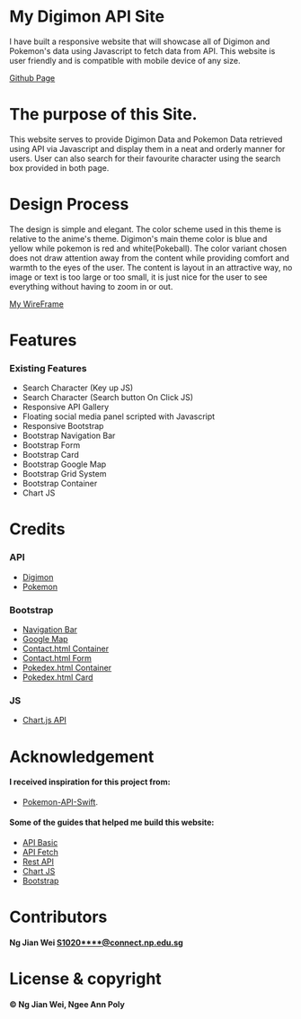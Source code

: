# My Digimon API Site
I have built a responsive website that will showcase all of Digimon and Pokemon's data using Javascript to fetch data from API. This website is user friendly and is compatible with mobile device of any size.

[Github Page](https://jayng96.github.io/IDAssignment2/ID_S10208269_NgJianWei_Assg2_website/)

# The purpose of this Site.
This website serves to provide Digimon Data and Pokemon Data retrieved using API via Javascript and display them in a neat and orderly manner for users. User can also search for their favourite character using the search box provided in both page.

# Design Process
The design is simple and elegant. The color scheme used in this theme is relative to the anime's theme. Digimon's main theme color is blue and yellow while pokemon is red and white(Pokeball). The color variant chosen does not draw attention away from the content while providing comfort and warmth to the eyes of the user. The content is layout in an attractive way, no image or text is too large or too small, it is just nice for the user to see everything without having to zoom in or out. 

[My WireFrame](https://imgur.com/a/wgahSrS "https://imgur.com")

# Features
### Existing Features
- Search Character (Key up JS)
- Search Character (Search button On Click JS)
- Responsive API Gallery
- Floating social media panel scripted with Javascript
- Responsive Bootstrap
- Bootstrap Navigation Bar
- Bootstrap Form
- Bootstrap Card
- Bootstrap Google Map
- Bootstrap Grid System
- Bootstrap Container
- Chart JS

# Credits
### API
- [Digimon](https://digimon-api.herokuapp.com/api/digimon)
- [Pokemon](https://https://pokeapi.co/)

### Bootstrap
- [Navigation Bar](https://getbootstrap.com/docs/4.0/components/navbar/)
- [Google Map](https://mdbootstrap.com/docs/b4/jquery/javascript/google-maps/)
- [Contact.html Container](https://getbootstrap.com/docs/4.1/layout/grid/)
- [Contact.html Form](https://getbootstrap.com/docs/4.0/components/forms/)
- [Pokedex.html Container](https://getbootstrap.com/docs/3.4/css/)
- [Pokedex.html Card](https://getbootstrap.com/docs/4.0/components/card/)

### JS
- [Chart.js API](https://www.chartjs.org/)

# Acknowledgement
#### I received inspiration for this project from:
- [Pokemon-API-Swift](https://github.com/tron1991/Pokemon-API-Swift).

#### Some of the guides that helped me build this website:
- [API Basic](https://www.w3schools.com/js/js_api_intro.asp)
- [API Fetch](https://www.w3schools.com/js/js_api_fetch.asp)
- [Rest API](https://www.youtube.com/watch?v=pqEONSbXeSQ&ab_channel=VicodeMedia)
- [Chart JS](https://www.youtube.com/watch?v=sE08f4iuOhA&ab_channel=TraversyMedia)
- [Bootstrap](https://www.w3schools.com/bootstrap4/)

# Contributors
#### Ng Jian Wei <S1020****@connect.np.edu.sg>

# License & copyright
#### © Ng Jian Wei, Ngee Ann Poly